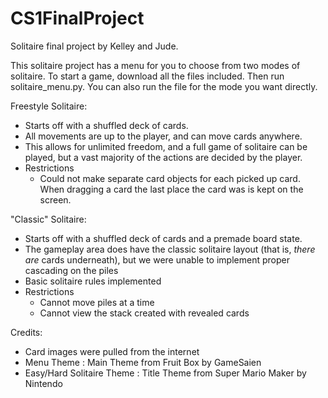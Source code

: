 # CS1FinalProject

Solitaire final project by Kelley and Jude.

This solitaire project has a menu for you to choose from two modes of solitaire.
To start a game, download all the files included. Then run solitaire_menu.py. You can also run the file for the mode you want directly.

Freestyle Solitaire:
- Starts off with a shuffled deck of cards.
- All movements are up to the player, and can move cards anywhere.
- This allows for unlimited freedom, and a full game of solitaire can be played, but a vast majority of the actions are decided by the player.
- Restrictions
	- Could not make separate card objects for each picked up card. When dragging a card the last place the card was is kept on the screen.

"Classic" Solitaire:
- Starts off with a shuffled deck of cards and a premade board state.
- The gameplay area does have the classic solitaire layout (that is, *there are* cards underneath), but we were unable to implement proper cascading on the piles
- Basic solitaire rules implemented
- Restrictions
	- Cannot move piles at a time
	- Cannot view the stack created with revealed cards


Credits:
- Card images were pulled from the internet
- Menu Theme : Main Theme from Fruit Box by GameSaien
- Easy/Hard Solitaire Theme : Title Theme from Super Mario Maker by Nintendo
